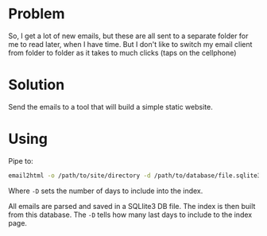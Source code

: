 # Problem

So, I get a lot of new emails, but these are all sent to a separate folder for me to read later, when I have time.  But I don't like to switch my email client from folder to folder as it takes to much clicks (taps on the cellphone)

# Solution

Send the emails to a tool that will build a simple static website.

# Using

Pipe to:

```bash
email2html -o /path/to/site/directory -d /path/to/database/file.sqlite3 -D 120
```

Where `-D`  sets the number of days to include into the index.  

All emails are parsed and saved in a SQLlite3 DB file. The index is then built from this database.  The `-D` tells how many last days to include to the index page. 